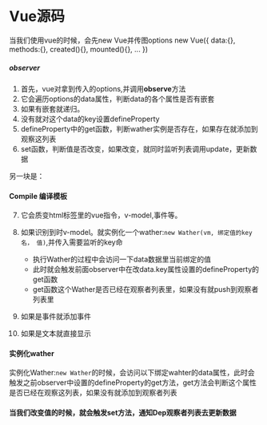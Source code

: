 
# Vue源码
当我们使用vue的时候，会先new Vue并传图options
new Vue({
    data:{},
    methods:{},
    created(){},
    mounted(){},
    ...
})
##### observer
1. 首先，vue对拿到传入的options,并调用**observe**方法
2. 它会遍历options的data属性，判断data的各个属性是否有嵌套
3. 如果有嵌套就递归。
4. 没有就对这个data的key设置defineProperty
5. defineProperty中的get函数，判断wather实例是否存在，如果存在就添加到观察这列表
6. set函数，判断值是否改变，如果改变，就同时监听列表调用update，更新数据

另一块是：
#### Compile 编译模板
7. 它会质变html标签里的vue指令，v-model,事件等。
8. 如果识别到时v-model。就实例化一个wather:```new Wather(vm, 绑定值的key名， 值)```,并传入需要监听的key命
    - 执行Wather的过程中会访问一下data数据里当前绑定的值
    - 此时就会触发前面observer中在改data.key属性设置的defineProperty的get函数
    - get函数这个Wather是否已经在观察者列表里，如果没有就push到观察者列表里

9.  如果是事件就添加事件
10. 如果是文本就直接显示
    
#### 实例化wather
实例化Wather:```new Wather```的时候，会访问以下绑定wahter的data属性，此时会触发之前observer中设置的defineProperty的get方法，get方法会判断这个属性是否已经在观察这列表，如果没有就添加到观察者列表

#### 当我们改变值的时候，就会触发set方法，通知Dep观察者列表去更新数据
